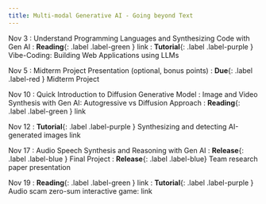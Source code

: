 ```yaml
---
title: Multi-modal Generative AI - Going beyond Text
---
```


Nov 3
: Understand Programming Languages and Synthesizing Code with Gen AI
: **Reading**{: .label .label-green } link
: **Tutorial**{: .label .label-purple } Vibe-Coding: Building Web Applications using LLMs

Nov 5
: Midterm Project Presentation (optional, bonus points)
: **Due**{: .label .label-red } Midterm Project

Nov 10
: Quick Introduction to Diffusion Generative Model
: Image and Video Synthesis with Gen AI: Autogressive vs Diffusion Approach
: **Reading**{: .label .label-green } link

Nov 12
: **Tutorial**{: .label .label-purple } Synthesizing and detecting AI-generated images link

Nov 17
: Audio Speech Synthesis and Reasoning with Gen AI
: **Release**{: .label .label-blue } Final Project
: **Release**{: .label .label-blue} Team research paper presentation

Nov 19
: **Reading**{: .label .label-green } link
: **Tutorial**{: .label .label-purple } Audio scam zero-sum interactive game: link